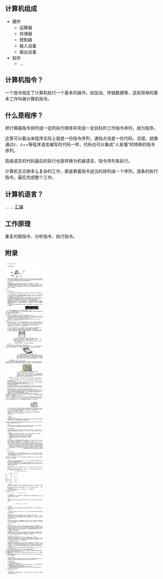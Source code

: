 ## 计算机组成

- 硬件
    - 运算器
    - 存储器
    - 控制器
    - 输入设备
    - 输出设备
- 软件
    - ...

## 计算机指令？

一个指令规定了计算机执行一个基本的操作。如加法、传输数据等，这些简单的基本工作叫做计算机指令。

## 什么是程序？

把计算器指令排列成一定的执行顺序并完成一定目标的工作指令序列，成为程序。  

这里可以看出来程序实际上就是一份指令序列，通俗点说是一份代码。没错，就像通过c、c++等程序语言编写的代码一样，代码也可以看成“人易懂”的特殊的指令序列。

高级语言的代码最后的执行也是转换为机器语言，指令序列来执行。

计算机无论做多么复杂的工作，都是靠着指令适当的排列成一个序列，逐条的执行指令，最后完成整个工作。

## 计算机语言？

...
...
[汇编](http://baike.baidu.com/item/%E6%B1%87%E7%BC%96%E8%AF%AD%E8%A8%80/61826)

## 工作原理

重复的取指令、分析指令、执行指令。

## 附录

![basic](./../../assets/computer_basic.png)

